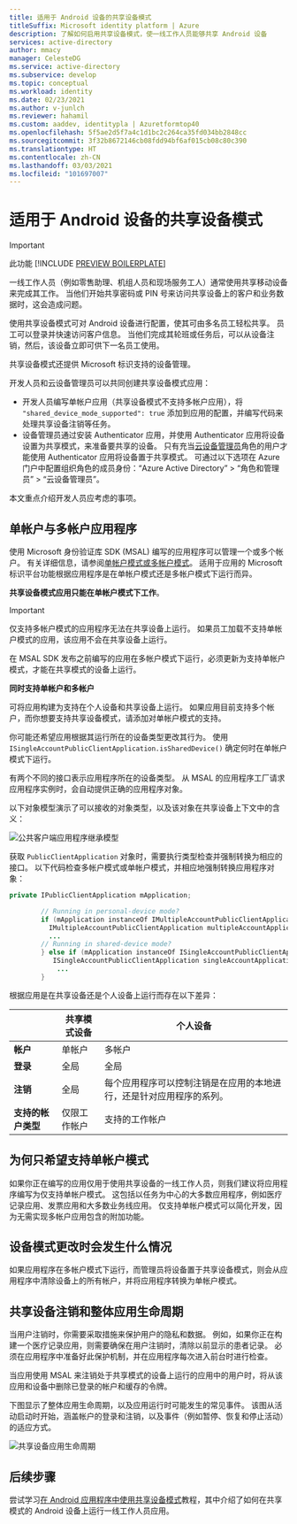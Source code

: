 ```yaml
---
title: 适用于 Android 设备的共享设备模式
titleSuffix: Microsoft identity platform | Azure
description: 了解如何启用共享设备模式，使一线工作人员能够共享 Android 设备
services: active-directory
author: mmacy
manager: CelesteDG
ms.service: active-directory
ms.subservice: develop
ms.topic: conceptual
ms.workload: identity
ms.date: 02/23/2021
ms.author: v-junlch
ms.reviewer: hahamil
ms.custom: aaddev, identitypla | Azuretformtop40
ms.openlocfilehash: 5f5ae2d5f7a4c1d1bc2c264ca35fd034bb2848cc
ms.sourcegitcommit: 3f32b8672146cb08fdd94bf6af015cb08c80c390
ms.translationtype: HT
ms.contentlocale: zh-CN
ms.lasthandoff: 03/03/2021
ms.locfileid: "101697007"
---
```

# <a name="shared-device-mode-for-android-devices"></a>适用于 Android 设备的共享设备模式

>[!IMPORTANT]
> 此功能 [!INCLUDE [PREVIEW BOILERPLATE](../../../includes/active-directory-develop-preview.md)]

一线工作人员（例如零售助理、机组人员和现场服务工人）通常使用共享移动设备来完成其工作。 当他们开始共享密码或 PIN 号来访问共享设备上的客户和业务数据时，这会造成问题。

使用共享设备模式可对 Android 设备进行配置，使其可由多名员工轻松共享。 员工可以登录并快速访问客户信息。 当他们完成其轮班或任务后，可以从设备注销，然后，该设备立即可供下一名员工使用。

共享设备模式还提供 Microsoft 标识支持的设备管理。

开发人员和云设备管理员可以共同创建共享设备模式应用：

- 开发人员编写单帐户应用（共享设备模式不支持多帐户应用），将 `"shared_device_mode_supported": true` 添加到应用的配置，并编写代码来处理共享设备注销等任务。
- 设备管理员通过安装 Authenticator 应用，并使用 Authenticator 应用将设备设置为共享模式，来准备要共享的设备。 只有充当[云设备管理员](../roles/permissions-reference.md#cloud-device-administrator-permissions)角色的用户才能使用 Authenticator 应用将设备置于共享模式。 可通过以下选项在 Azure 门户中配置组织角色的成员身份：“Azure Active Directory” > “角色和管理员” > “云设备管理员”。   

 本文重点介绍开发人员应考虑的事项。

## <a name="single-vs-multiple-account-applications"></a>单帐户与多帐户应用程序

使用 Microsoft 身份验证库 SDK (MSAL) 编写的应用程序可以管理一个或多个帐户。 有关详细信息，请参阅[单帐户模式或多帐户模式](single-multi-account.md)。 适用于应用的 Microsoft 标识平台功能根据应用程序是在单帐户模式还是多帐户模式下运行而异。

**共享设备模式应用只能在单帐户模式下工作**。

> [!IMPORTANT]
> 仅支持多帐户模式的应用程序无法在共享设备上运行。 如果员工加载不支持单帐户模式的应用，该应用不会在共享设备上运行。
>
> 在 MSAL SDK 发布之前编写的应用在多帐户模式下运行，必须更新为支持单帐户模式，才能在共享模式的设备上运行。

**同时支持单帐户和多帐户**

可将应用构建为支持在个人设备和共享设备上运行。 如果应用目前支持多个帐户，而你想要支持共享设备模式，请添加对单帐户模式的支持。

你可能还希望应用根据其运行所在的设备类型更改其行为。 使用 `ISingleAccountPublicClientApplication.isSharedDevice()` 确定何时在单帐户模式下运行。

有两个不同的接口表示应用程序所在的设备类型。 从 MSAL 的应用程序工厂请求应用程序实例时，会自动提供正确的应用程序对象。

以下对象模型演示了可以接收的对象类型，以及该对象在共享设备上下文中的含义：

![公共客户端应用程序继承模型](./media/v2-shared-device-mode/ipublic-client-app-inheritance.png)

获取 `PublicClientApplication` 对象时，需要执行类型检查并强制转换为相应的接口。 以下代码检查多帐户模式或单帐户模式，并相应地强制转换应用程序对象：

```java
private IPublicClientApplication mApplication;

        // Running in personal-device mode?
        if (mApplication instanceOf IMultipleAccountPublicClientApplication) {
          IMultipleAccountPublicClientApplication multipleAccountApplication = (IMultipleAccountPublicClientApplication) mApplication;
          ...
        // Running in shared-device mode?
        } else if (mApplication instanceOf ISingleAccountPublicClientApplication) {
           ISingleAccountPublicClientApplication singleAccountApplication = (ISingleAccountPublicClientApplication) mApplication;
            ...
        }
```

根据应用是在共享设备还是个人设备上运行而存在以下差异：

|  | 共享模式设备  | 个人设备 |
|---------|---------|---------|
| **帐户**     | 单帐户 | 多帐户 |
| **登录** | 全局 | 全局 |
| **注销** | 全局 | 每个应用程序可以控制注销是在应用的本地进行，还是针对应用程序的系列。 |
| **支持的帐户类型** | 仅限工作帐户 | 支持的工作帐户  |

## <a name="why-you-may-want-to-only-support-single-account-mode"></a>为何只希望支持单帐户模式

如果你正在编写的应用仅用于使用共享设备的一线工作人员，则我们建议将应用程序编写为仅支持单帐户模式。 这包括以任务为中心的大多数应用程序，例如医疗记录应用、发票应用和大多数业务线应用。 仅支持单帐户模式可以简化开发，因为无需实现多帐户应用包含的附加功能。

## <a name="what-happens-when-the-device-mode-changes"></a>设备模式更改时会发生什么情况

如果应用程序在多帐户模式下运行，而管理员将设备置于共享设备模式，则会从应用程序中清除设备上的所有帐户，并将应用程序转换为单帐户模式。

## <a name="shared-device-sign-out-and-the-overall-app-lifecycle"></a>共享设备注销和整体应用生命周期

当用户注销时，你需要采取措施来保护用户的隐私和数据。 例如，如果你正在构建一个医疗记录应用，则需要确保在用户注销时，清除以前显示的患者记录。 必须在应用程序中准备好此保护机制，并在应用程序每次进入前台时进行检查。

当应用使用 MSAL 来注销处于共享模式的设备上运行的应用中的用户时，将从该应用和设备中删除已登录的帐户和缓存的令牌。

下图显示了整体应用生命周期，以及应用运行时可能发生的常见事件。 该图从活动启动时开始，涵盖帐户的登录和注销，以及事件（例如暂停、恢复和停止活动）的适应方式。

![共享设备应用生命周期](./media/v2-shared-device-mode/lifecycle.png)

## <a name="next-steps"></a>后续步骤

尝试学习[在 Android 应用程序中使用共享设备模式](tutorial-v2-shared-device-mode.md)教程，其中介绍了如何在共享模式的 Android 设备上运行一线工作人员应用。
